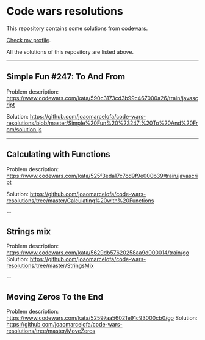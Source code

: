 # Code wars resolutions

This repository contains some solutions from [codewars](codewars.com).

[Check my profile](https://www.codewars.com/users/joaomarcelofa).

All the solutions of this repository are listed above.

---

## Simple Fun #247: To And From

Problem description: https://www.codewars.com/kata/590c3173cd3b99c467000a26/train/javascript

Solution: https://github.com/joaomarcelofa/code-wars-resolutions/blob/master/Simple%20Fun%20%23247:%20To%20And%20From/solution.js

---

## Calculating with Functions

Problem description: https://www.codewars.com/kata/525f3eda17c7cd9f9e000b39/train/javascript

Solution: https://github.com/joaomarcelofa/code-wars-resolutions/tree/master/Calculating%20with%20Functions

--

## Strings mix

Problem description: https://www.codewars.com/kata/5629db57620258aa9d000014/train/go
Solution: https://github.com/joaomarcelofa/code-wars-resolutions/tree/master/StringsMix

--

## Moving Zeros To the End

Problem description: https://www.codewars.com/kata/52597aa56021e91c93000cb0/go
Solution: https://github.com/joaomarcelofa/code-wars-resolutions/tree/master/MoveZeros